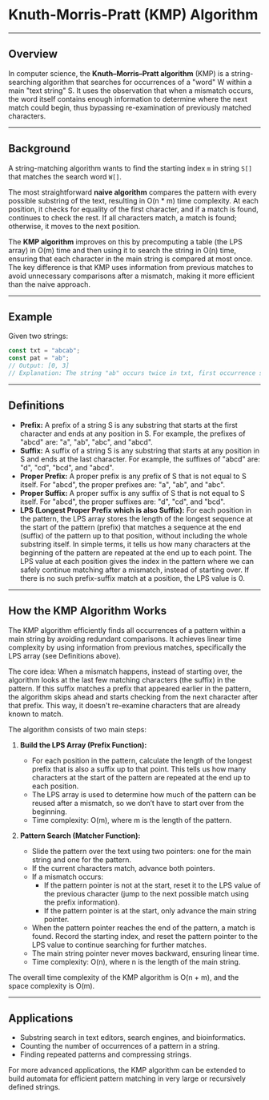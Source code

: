 # Knuth-Morris-Pratt (KMP) Algorithm

---

## Overview

In computer science, the **Knuth–Morris–Pratt algorithm** (KMP) is a string-searching algorithm that searches for occurrences of a "word" W within a main "text string" S. It uses the observation that when a mismatch occurs, the word itself contains enough information to determine where the next match could begin, thus bypassing re-examination of previously matched characters.

---

## Background

A string-matching algorithm wants to find the starting index `m` in string `S[]` that matches the search word `W[]`.

The most straightforward **naive algorithm** compares the pattern with every possible substring of the text, resulting in O(n \* m) time complexity. At each position, it checks for equality of the first character, and if a match is found, continues to check the rest. If all characters match, a match is found; otherwise, it moves to the next position.

The **KMP algorithm** improves on this by precomputing a table (the LPS array) in O(m) time and then using it to search the string in O(n) time, ensuring that each character in the main string is compared at most once. The key difference is that KMP uses information from previous matches to avoid unnecessary comparisons after a mismatch, making it more efficient than the naive approach.

---

## Example

Given two strings:

```js
const txt = "abcab";
const pat = "ab";
// Output: [0, 3]
// Explanation: The string "ab" occurs twice in txt, first occurrence starts from index 0 and second from index 3.
```

---

## Definitions

- **Prefix:** A prefix of a string S is any substring that starts at the first character and ends at any position in S. For example, the prefixes of "abcd" are: "a", "ab", "abc", and "abcd".
- **Suffix:** A suffix of a string S is any substring that starts at any position in S and ends at the last character. For example, the suffixes of "abcd" are: "d", "cd", "bcd", and "abcd".
- **Proper Prefix:** A proper prefix is any prefix of S that is not equal to S itself. For "abcd", the proper prefixes are: "a", "ab", and "abc".
- **Proper Suffix:** A proper suffix is any suffix of S that is not equal to S itself. For "abcd", the proper suffixes are: "d", "cd", and "bcd".
- **LPS (Longest Proper Prefix which is also Suffix):** For each position in the pattern, the LPS array stores the length of the longest sequence at the start of the pattern (prefix) that matches a sequence at the end (suffix) of the pattern up to that position, without including the whole substring itself. In simple terms, it tells us how many characters at the beginning of the pattern are repeated at the end up to each point. The LPS value at each position gives the index in the pattern where we can safely continue matching after a mismatch, instead of starting over. If there is no such prefix-suffix match at a position, the LPS value is 0.

---

## How the KMP Algorithm Works

The KMP algorithm efficiently finds all occurrences of a pattern within a main string by avoiding redundant comparisons. It achieves linear time complexity by using information from previous matches, specifically the LPS array (see Definitions above).

The core idea: When a mismatch happens, instead of starting over, the algorithm looks at the last few matching characters (the suffix) in the pattern. If this suffix matches a prefix that appeared earlier in the pattern, the algorithm skips ahead and starts checking from the next character after that prefix. This way, it doesn't re-examine characters that are already known to match.

The algorithm consists of two main steps:

1. **Build the LPS Array (Prefix Function):**

   - For each position in the pattern, calculate the length of the longest prefix that is also a suffix up to that point. This tells us how many characters at the start of the pattern are repeated at the end up to each position.
   - The LPS array is used to determine how much of the pattern can be reused after a mismatch, so we don’t have to start over from the beginning.
   - Time complexity: O(m), where m is the length of the pattern.

2. **Pattern Search (Matcher Function):**
   - Slide the pattern over the text using two pointers: one for the main string and one for the pattern.
   - If the current characters match, advance both pointers.
   - If a mismatch occurs:
     - If the pattern pointer is not at the start, reset it to the LPS value of the previous character (jump to the next possible match using the prefix information).
     - If the pattern pointer is at the start, only advance the main string pointer.
   - When the pattern pointer reaches the end of the pattern, a match is found. Record the starting index, and reset the pattern pointer to the LPS value to continue searching for further matches.
   - The main string pointer never moves backward, ensuring linear time.
   - Time complexity: O(n), where n is the length of the main string.

The overall time complexity of the KMP algorithm is O(n + m), and the space complexity is O(m).

---

## Applications

- Substring search in text editors, search engines, and bioinformatics.
- Counting the number of occurrences of a pattern in a string.
- Finding repeated patterns and compressing strings.

For more advanced applications, the KMP algorithm can be extended to build automata for efficient pattern matching in very large or recursively defined strings.
